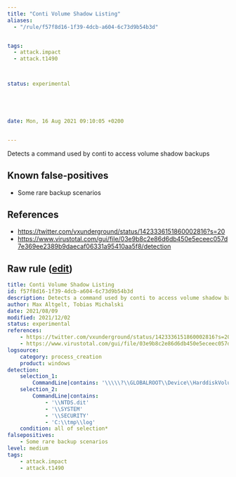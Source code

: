 ```yaml
---
title: "Conti Volume Shadow Listing"
aliases:
  - "/rule/f57f8d16-1f39-4dcb-a604-6c73d9b54b3d"


tags:
  - attack.impact
  - attack.t1490



status: experimental





date: Mon, 16 Aug 2021 09:10:05 +0200


---
```


Detects a command used by conti to access volume shadow backups

<!--more-->


## Known false-positives

* Some rare backup scenarios



## References

* https://twitter.com/vxunderground/status/1423336151860002816?s=20
* https://www.virustotal.com/gui/file/03e9b8c2e86d6db450e5eceec057d7e369ee2389b9daecaf06331a95410aa5f8/detection


## Raw rule ([edit](https://github.com/SigmaHQ/sigma/edit/master/rules/windows/process_creation/proc_creation_win_malware_conti_shadowcopy.yml))
```yaml
title: Conti Volume Shadow Listing
id: f57f8d16-1f39-4dcb-a604-6c73d9b54b3d
description: Detects a command used by conti to access volume shadow backups
author: Max Altgelt, Tobias Michalski
date: 2021/08/09
modified: 2021/12/02
status: experimental
references:
    - https://twitter.com/vxunderground/status/1423336151860002816?s=20
    - https://www.virustotal.com/gui/file/03e9b8c2e86d6db450e5eceec057d7e369ee2389b9daecaf06331a95410aa5f8/detection
logsource:
    category: process_creation
    product: windows
detection:
    selection_1:
        CommandLine|contains: '\\\\\?\\GLOBALROOT\\Device\\HarddiskVolumeShadowCopy'
    selection_2:
        CommandLine|contains:
            - '\\NTDS.dit'
            - '\\SYSTEM'
            - '\\SECURITY'
            - 'C:\\tmp\\log'
    condition: all of selection*
falsepositives:
    - Some rare backup scenarios
level: medium
tags:
    - attack.impact
    - attack.t1490 
```
